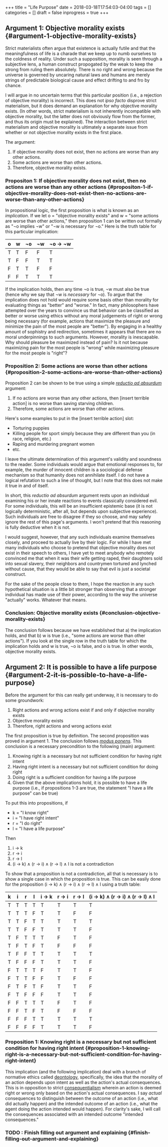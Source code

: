 +++
title = "Life Purpose"
date = 2018-03-18T17:54:03-04:00
tags = []
categories = []
draft = false
inprogress = true
+++

[//]: # (tags = ["purpose", "self-knowledge", "logic"], categories = ["Philosophy"])

## Argument 1: Objective morality exists {#argument-1-objective-morality-exists}

Strict materialists often argue that existence is actually futile and that the meaningfulness of life is a charade that we keep up to numb ourselves to the coldness of reality. Under such a supposition, morality is seen through a subjective lens, a human construct propogated by the weak to keep the strong from ruling them absolutely. There is no right and wrong because the universe is governed by uncaring natural laws and humans are merely strings of predictable biological cause and effect drifting to and fro by chance.

I will argue in no uncertain terms that this particular position (i.e., a rejection of objective morality) is incorrect. This does not _ipso facto_ disprove strict materialism, but it does demand an explanation for why objective morality exists. (In other words, strict materialism is not inherently incompatible with objective morality, but the latter does not obviously flow from the former, and thus its origin must be explained). The interaction between strict materialism and objective morality is ultimately a separate issue from whether or not objective morality exists in the first place.

The argument:

1.  If objective morality does not exist, then no actions are worse than any other actions.
2.  Some actions are worse than other actions.
3.  Therefore, objective morality exists.


### Propositon 1: If objective morality does not exist, then no actions are worse than any other actions {#propositon-1-if-objective-morality-does-not-exist-then-no-actions-are-worse-than-any-other-actions}

In propositional logic, the first proposition is what is known as an _implication_. If we let o = "objective morality exists" and w = "some actions are worse than other actions," then proposition 1 can be written out formally as "¬o implies ¬w" or "¬w is necessary for ¬o." Here is the truth table for this particular implication:

| o | w | ¬o | ¬w | ¬o → ¬w |
|---|---|----|----|---------|
| T | T | F  | F  | T       |
| T | F | F  | T  | T       |
| F | T | T  | F  | F       |
| F | F | T  | T  | T       |

If the implication holds, then any time ¬o is true, ¬w must also be true (hence why we say that ¬w is _necessary_ for ¬o). To argue that the implication does not hold would require some basis other than morality for evaluating things as "better" and "worse." In fact, many philosophers have attempted over the years to convince us that behavior can be classified as better or worse using ethics without any moral judgements of right or wrong being necessary (for example, actions that maximize the pleasure and minimize the pain of the most people are "better"). By engaging in a healthy amount of sophistry and redirection, sometimes it appears that there are no moral underpinnings to such arguments. However, morality is inescapable. Why should pleasure be maximized instead of pain? Is it not because maximizing pain for the most people is "wrong" while maximizing pleasure for the most people is "right"?


### Proposition 2: Some actions are worse than other actions {#proposition-2-some-actions-are-worse-than-other-actions}

Proposition 2 can be shown to be true using a simple [_reductio ad absurdum_](https://en.wikipedia.org/wiki/Reductio%5Fad%5Fabsurdum) argument:

1.  If no actions are worse than any other actions, then [insert terrible action] is no worse than saving starving children.
2.  Therefore, some actions are worse than other actions.

Here's some examples to put in the [insert terrible action] slot:

-   Torturing puppies
-   Killing people for sport simply because they are different than you (in race, religion, etc.)
-   Raping and murdering pregnant women
-   etc.

I leave the ultimate determination of this argument's validity and soundness to the reader. Some individuals would argue that emotional responses to, for example, the murder of innocent children is a sociological defense mechanism so that humanity does not annihilate itself. I do not have a logical refutation to such a line of thought, but I note that this does not make it true in and of itself.

In short, this _reductio ad absurdum_ argument rests upon an individual examining his or her innate reactions to events classically considered evil. For some individuals, this will be an insufficient epistemic base (it is not logically deterministic, after all, but depends upon subjective experience). Such individuals are free to disagree if they so choose, and may safely ignore the rest of this page's arguments. I won't pretend that this reasoning is fully deductive when it is not.

I would suggest, however, that any such individuals examine themselves closely, and proceed to actually live by their logic. For while I have met many individuals who choose to pretend that objective morality does not exist in their speech to others, I have yet to meet anybody who remotely convinced me that when it was their wife getting raped, their daughters sold into sexual slavery, their neighbors and countrymen tortured and lynched without cause, that they would be able to say that evil is just a societal construct.

For the sake of the people close to them, I hope the reaction in any such hypothetical situation is a little bit stronger than observing that a stronger individual has made use of their power, according to the way the universe "actually" works. Whatever that means.


### Conclusion: Objective morality exists {#conclusion-objective-morality-exists}

The conclusion follows because we have established that a) the implication holds, and that b) w is true (i.e., "some actions are worse than other actions"). If you look at the single row in the truth table for which the implication holds and w is true, ¬o is false, and o is true. In other words, objective morality exists.


## Argument 2: It is possible to have a life purpose {#argument-2-it-is-possible-to-have-a-life-purpose}

Before the argument for this can really get underway, it is necessary to do some groundwork:

1.  Right actions and wrong actions exist if and only if objective morality exists
2.  Objective morality exists
3.  Therefore, right actions and wrong actions exist

The first proposition is true by definition. The second proposition was proved in argument 1. The conclusion follows [_modus ponens_](https://en.wikipedia.org/wiki/Modus%5Fponens). This conclusion is a necessary precondition to the following (main) argument:

1.  Knowing right is a necessary but not sufficient condition for having right intent
2.  Having right intent is a necessary but not sufficient condition for doing right
3.  Doing right is a sufficient condition for having a life purpose
4.  Given that the above implications hold, it is possible to have a life purpose (i.e., if propositions 1-3 are true, the statement "I have a life purpose" can be true)

To put this into propositions, if

-   k = "I know right"
-   i = "I have right intent"
-   r = "I do right"
-   l = "I have a life purpose"

Then

1.  i → k
2.  r → i
3.  r → l
4.  (i → k) ∧ (r → i) ∧ (r → l) ∧ l is not a contradiction

To show that a proposition is not a contradiction, all that is necessary is to show a single case in which the proposition is true. This can be easily done for the proposition (i → k) ∧ (r → i) ∧ (r → l) ∧ l using a truth table:

| k | i | r | l | i → k | r → i | r → l | (i → k) ∧ (r → i) ∧ (r → l) ∧ l |
|---|---|---|---|-------|-------|-------|---------------------------------|
| T | T | T | T | T     | T     | T     | T                               |
| T | T | T | F | T     | T     | F     | F                               |
| T | T | F | T | T     | T     | T     | T                               |
| T | T | F | F | T     | T     | T     | F                               |
| T | F | T | T | T     | F     | T     | F                               |
| T | F | T | F | T     | F     | F     | F                               |
| T | F | F | T | T     | T     | T     | T                               |
| T | F | F | F | T     | T     | T     | F                               |
| F | T | T | T | F     | T     | T     | F                               |
| F | T | T | F | F     | T     | F     | F                               |
| F | T | F | T | F     | T     | T     | F                               |
| F | T | F | F | F     | T     | T     | F                               |
| F | F | T | T | T     | F     | T     | F                               |
| F | F | T | F | T     | F     | F     | F                               |
| F | F | F | T | T     | T     | T     | T                               |
| F | F | F | F | T     | T     | T     | F                               |


### Proposition 1: Knowing right is a necessary but not sufficient condition for having right intent {#proposition-1-knowing-right-is-a-necessary-but-not-sufficient-condition-for-having-right-intent}

This implication (and the following implication) deal with a branch of normative ethics called [deontology](https://en.wikipedia.org/wiki/Deontological%5Fethics), specifically, the idea that the morality of an action depends upon intent as well as the action's actual consequences. This is in opposition to strict [consequentialism](https://en.wikipedia.org/wiki/Consequentialism) wherein an action is deemed right or wrong only based on the action's actual consequences. I say _actual_ consequences to distinguish between the outcome of an action (i.e., what did actually happen) and the intended outcome of an action (i.e., what the agent doing the action intended would happen). For clarity's sake, I will call the consequences associated with an intended outcome "intended consequences."


### <span class="org-todo todo TODO">TODO</span> : Finish filling out argument and explaining {#finish-filling-out-argument-and-explaining}
